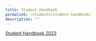 ```yaml
---
title: Student Handbook
permalink: /students/student-handbook/
description: ""
---
```

<a href="https://www.saintandrewsjunior.moe.edu.sg/" target="_blank" rel="noopener">Student Handbook 2023</a>

[](/files/2023_SAJC_Student_Handbook_final.pdf)